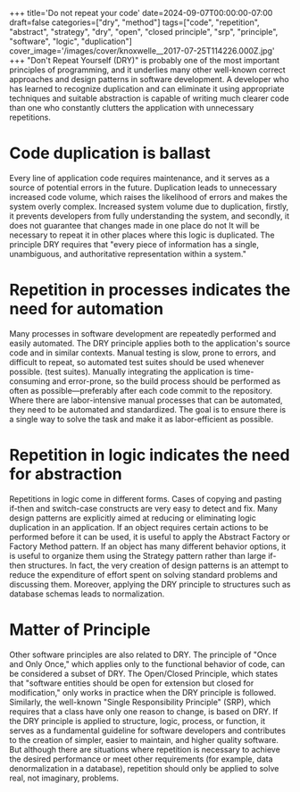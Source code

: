 +++
title='Do not repeat your code'
date=2024-09-07T00:00:00-07:00
draft=false
categories=["dry", "method"]
tags=["code", "repetition", "abstract", "strategy", "dry", "open", "closed principle", "srp", "principle", "software", "logic", "duplication"]
cover_image='/images/cover/knoxwelle__2017-07-25T114226.000Z.jpg'
+++
"Don't Repeat Yourself (DRY)" is probably one of the most important principles of programming, and it underlies many other well-known correct approaches and design patterns in software development. A developer who has learned to recognize duplication and can eliminate it using appropriate techniques and suitable abstraction is capable of writing much clearer code than one who constantly clutters the application with unnecessary repetitions.

# Code duplication is ballast

Every line of application code requires maintenance, and it serves as a source of potential errors in the future. Duplication leads to unnecessary
increased code volume, which raises the likelihood of errors and makes the system overly complex. Increased system volume due to duplication,
firstly, it prevents developers from fully understanding the system, and secondly, it does not guarantee that changes made in one place do not
It will be necessary to repeat it in other places where this logic is duplicated. The principle
DRY requires that "every piece of information has a single, unambiguous, and authoritative representation within a system."

# Repetition in processes indicates the need for automation

Many processes in software development are repeatedly performed and easily automated. The DRY principle applies both to the application's source code and in similar contexts. Manual testing is slow, prone to errors, and difficult to repeat, so automated test suites should be used whenever possible. (test suites). Manually integrating the application is time-consuming and error-prone, so the build process should be performed as often as possible—preferably after each code commit to the repository. Where there are labor-intensive manual processes that can be automated, they need to be automated and standardized. The goal is to ensure there is a single way to solve the task and make it as labor-efficient as possible.

# Repetition in logic indicates the need for abstraction

Repetitions in logic come in different forms. Cases of copying and pasting if-then and switch-case constructs are very easy to detect and fix. 
Many design patterns are explicitly aimed at reducing or eliminating logic duplication in an application. If an object requires certain actions to be performed before it can be used, it is useful to apply the Abstract Factory or Factory Method pattern. If an object has many different behavior options, it is useful to organize them using the Strategy pattern rather than large if-then structures. In fact, the very creation of design patterns is an attempt to reduce the expenditure of effort spent on solving standard problems and discussing them. Moreover, applying the DRY principle to structures such as database schemas leads to normalization.

# Matter of Principle

Other software principles are also related to DRY. The principle of "Once and Only Once," which applies only to the functional behavior of code, can be considered a subset of DRY. 
The Open/Closed Principle, which states that "software entities should be open for extension but closed for modification," only works in practice when the DRY principle is followed. Similarly, the well-known "Single Responsibility Principle" (SRP), which requires that a class have only one reason to change, is based on DRY.
If the DRY principle is applied to structure, logic, process, or function, it serves as a fundamental guideline for software developers and contributes to the creation of simpler, easier to maintain, and higher quality software. But although there are situations where repetition is necessary to achieve the desired performance or meet other requirements (for example, data denormalization in a database), repetition should only be applied to solve real, not imaginary, problems.